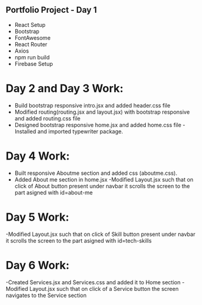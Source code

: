 ## Portfolio Project - Day 1
  - React Setup
  - Bootstrap
  - FontAwesome
  - React Router
  - Axios
  - npm run build
  - Firebase Setup


# Day 2 and Day 3 Work:
  - Build bootstrap responsive intro.jsx and added header.css file
  - Modified routing(routing.jsx and layout.jsx) with bootstrap responsive and added routing.css file
  - Designed bootstrap responsive home.jsx and added home.css file
  -Installed and imported typewriter package.

# Day 4 Work:
- Built responsive Aboutme section and added css (aboutme.css).
- Added About me section in home.jsx
-Modified Layout.jsx such that on click of About button present under navbar it scrolls the screen to the part asigned with id=about-me

# Day 5 Work:
-Modified Layout.jsx such that on click of Skill button present under navbar it scrolls the screen to the part asigned with id=tech-skills

# Day 6 Work:
-Created Services.jsx and Services.css and added it to Home section
-Modified Layout.jsx such that on click of a Service button the screen navigates to the Service section
